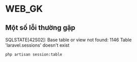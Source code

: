 # WEB_GK
## Một số lỗi thường gặp

SQLSTATE[42S02]: Base table or view not found: 1146 Table 'laravel.sessions' doesn't exist

```
php artisan session:table
```

